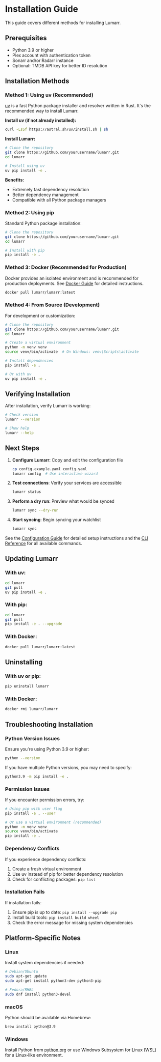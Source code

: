 # Installation Guide

This guide covers different methods for installing Lumarr.

## Prerequisites

- Python 3.9 or higher
- Plex account with authentication token
- Sonarr and/or Radarr instance
- Optional: TMDB API key for better ID resolution

## Installation Methods

### Method 1: Using uv (Recommended)

[uv](https://github.com/astral-sh/uv) is a fast Python package installer and resolver written in Rust. It's the recommended way to install Lumarr.

**Install uv (if not already installed):**

```bash
curl -LsSf https://astral.sh/uv/install.sh | sh
```

**Install Lumarr:**

```bash
# Clone the repository
git clone https://github.com/yourusername/lumarr.git
cd lumarr

# Install using uv
uv pip install -e .
```

**Benefits:**
- Extremely fast dependency resolution
- Better dependency management
- Compatible with all Python package managers

### Method 2: Using pip

Standard Python package installation:

```bash
# Clone the repository
git clone https://github.com/yourusername/lumarr.git
cd lumarr

# Install with pip
pip install -e .
```

### Method 3: Docker (Recommended for Production)

Docker provides an isolated environment and is recommended for production deployments. See [Docker Guide](docker.md) for detailed instructions.

```bash
docker pull lumarr/lumarr:latest
```

### Method 4: From Source (Development)

For development or customization:

```bash
# Clone the repository
git clone https://github.com/yourusername/lumarr.git
cd lumarr

# Create a virtual environment
python -m venv venv
source venv/bin/activate  # On Windows: venv\Scripts\activate

# Install dependencies
pip install -e .

# Or with uv
uv pip install -e .
```

## Verifying Installation

After installation, verify Lumarr is working:

```bash
# Check version
lumarr --version

# Show help
lumarr --help
```

## Next Steps

1. **Configure Lumarr**: Copy and edit the configuration file
   ```bash
   cp config.example.yaml config.yaml
   lumarr config  # Use interactive wizard
   ```

2. **Test connections**: Verify your services are accessible
   ```bash
   lumarr status
   ```

3. **Perform a dry run**: Preview what would be synced
   ```bash
   lumarr sync --dry-run
   ```

4. **Start syncing**: Begin syncing your watchlist
   ```bash
   lumarr sync
   ```

See the [Configuration Guide](configuration.md) for detailed setup instructions and the [CLI Reference](cli-reference.md) for all available commands.

## Updating Lumarr

### With uv:

```bash
cd lumarr
git pull
uv pip install -e .
```

### With pip:

```bash
cd lumarr
git pull
pip install -e . --upgrade
```

### With Docker:

```bash
docker pull lumarr/lumarr:latest
```

## Uninstalling

### With uv or pip:

```bash
pip uninstall lumarr
```

### With Docker:

```bash
docker rmi lumarr/lumarr
```

## Troubleshooting Installation

### Python Version Issues

Ensure you're using Python 3.9 or higher:

```bash
python --version
```

If you have multiple Python versions, you may need to specify:

```bash
python3.9 -m pip install -e .
```

### Permission Issues

If you encounter permission errors, try:

```bash
# Using pip with user flag
pip install -e . --user

# Or use a virtual environment (recommended)
python -m venv venv
source venv/bin/activate
pip install -e .
```

### Dependency Conflicts

If you experience dependency conflicts:

1. Create a fresh virtual environment
2. Use uv instead of pip for better dependency resolution
3. Check for conflicting packages: `pip list`

### Installation Fails

If installation fails:

1. Ensure pip is up to date: `pip install --upgrade pip`
2. Install build tools: `pip install build wheel`
3. Check the error message for missing system dependencies

## Platform-Specific Notes

### Linux

Install system dependencies if needed:

```bash
# Debian/Ubuntu
sudo apt-get update
sudo apt-get install python3-dev python3-pip

# Fedora/RHEL
sudo dnf install python3-devel
```

### macOS

Python should be available via Homebrew:

```bash
brew install python@3.9
```

### Windows

Install Python from [python.org](https://www.python.org/downloads/) or use Windows Subsystem for Linux (WSL) for a Linux-like environment.
